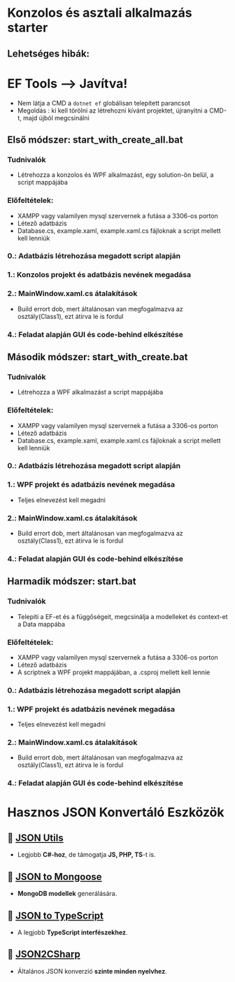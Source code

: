 # Konzolos és asztali alkalmazás starter

## Lehetséges hibák:
# EF Tools --> Javítva!
- Nem látja a CMD a `dotnet ef` globálisan telepített parancsot
- Megoldás : ki kell törölni az létrehozni kívánt projektet, újranyitni a CMD-t, majd újból megcsinálni

## Első módszer: start_with_create_all.bat
### Tudnivalók
- Létrehozza a konzolos és WPF alkalmazást, egy solution-ön belül, a script mappájába
### Előfeltételek:
- XAMPP vagy valamilyen mysql szervernek a futása a 3306-os porton
- Létező adatbázis
- Database.cs, example.xaml, example.xaml.cs fájloknak a script mellett kell lenniük
### 0.: Adatbázis létrehozása megadott script alapján
### 1.: Konzolos projekt és adatbázis nevének megadása
### 2.: MainWindow.xaml.cs átalakítások
- Build errort dob, mert általánosan van megfogalmazva az osztály(Class1), ezt átirva le is fordul
### 4.: Feladat alapján GUI és code-behind elkészítése


## Második módszer: start_with_create.bat
### Tudnivalók
- Létrehozza a WPF alkalmazást a script mappájába
### Előfeltételek:
- XAMPP vagy valamilyen mysql szervernek a futása a 3306-os porton
- Létező adatbázis
- Database.cs, example.xaml, example.xaml.cs fájloknak a script mellett kell lenniük
### 0.: Adatbázis létrehozása megadott script alapján
### 1.: WPF projekt és adatbázis nevének megadása
- Teljes elnevezést kell megadni
### 2.: MainWindow.xaml.cs átalakítások
- Build errort dob, mert általánosan van megfogalmazva az osztály(Class1), ezt átirva le is fordul
### 4.: Feladat alapján GUI és code-behind elkészítése


## Harmadik módszer: start.bat
### Tudnivalók
- Telepíti a EF-et és a függőségeit, megcsinálja a modelleket és context-et a Data mappába
### Előfeltételek:
- XAMPP vagy valamilyen mysql szervernek a futása a 3306-os porton
- Létező adatbázis
- A scriptnek a WPF projekt mappájában, a .csproj mellett kell lennie
### 0.: Adatbázis létrehozása megadott script alapján
### 1.: WPF projekt és adatbázis nevének megadása
- Teljes elnevezést kell megadni
### 2.: MainWindow.xaml.cs átalakítások
- Build errort dob, mert általánosan van megfogalmazva az osztály(Class1), ezt átirva le is fordul
### 4.: Feladat alapján GUI és code-behind elkészítése








<!-- 

## 0.: Adatbázis létrehozása a feladatban megadott scripttel  

## 0.1. `start.bat` módosítása  
- `dbneve` átnevezése a feladatban megadott adatbázisnévre  
- `start.bat`:  
  - Telepíti a .NET-es Entity Framework csomagokat  
  - Elvégzi a scaffoldot  

## 1. `start.bat` futtatása  
- **Fontos:** A **SAJÁT PROJEKT mappánkban**, egy szinten a MainWindow.xaml-el kell futtatni  
- **(1.1)** Ha zavaróak a táblák elnevezései, átnevezés az újonnan generált contextben  

## 2. `Database.cs` átmásolása  
- **A saját projektbe**  
- `AppContext` átnevezése az új context nevére  
- **Figyelni kell a namespacekre!!!!**  

## 3. `example.xaml` átmásolása  
- **Namespacek miatt célszerű a fő gridet és tartalmát másolni!**  

## 4. `example.xaml.cs` módosításai  
- A szükséges propertyk átnevezése  
- Megjelenítési útvonal beállítása  
- Binding-ok átnevezése XAML-ben 
- Struktúra megváltoztatása, amennyiben szükséges 

 -->
# Hasznos JSON Konvertáló Eszközök  

## 🔹 [JSON Utils](https://jsonutils.com/)  
- Legjobb **C#-hoz**, de támogatja **JS, PHP, TS**-t is.  

## 🔹 [JSON to Mongoose](https://transform.tools/json-to-mongoose)  
- **MongoDB modellek** generálására.  

## 🔹 [JSON to TypeScript](https://transform.tools/json-to-typescript)  
- A legjobb **TypeScript interfészekhez**.  

## 🔹 [JSON2CSharp](https://json2csharp.com/)  
- Általános JSON konverzió **szinte minden nyelvhez**.